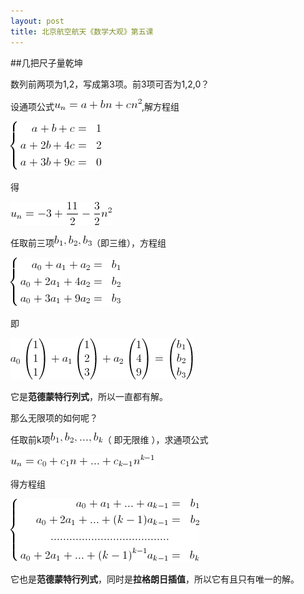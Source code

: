 ```yaml
---
layout: post
title: 北京航空航天《数学大观》第五课
---
```

##几把尺子量乾坤

数列前两项为1,2，写成第3项。前3项可否为1,2,0？

设通项公式<img class="alignnone size-full wp-image-1812" title="buaa-shuxuedaguan-lesson-5-1" src="/images/2012/08/buaa-shuxuedaguan-lesson-5-1.gif" alt="" width="140" height="18" />,解方程组

<img class="alignnone size-full wp-image-1813" title="buaa-shuxuedaguan-lesson-5-2" src="/images/2012/08/buaa-shuxuedaguan-lesson-5-2.gif" alt="" width="145" height="78" />

得

<img class="alignnone size-full wp-image-1814" title="buaa-shuxuedaguan-lesson-5-3" src="/images/2012/08/buaa-shuxuedaguan-lesson-5-3.gif" alt="" width="162" height="37" />

任取前三项<img class="alignnone size-full wp-image-1817" title="buaa-shuxuedaguan-lesson-5-6" src="/images/2012/08/buaa-shuxuedaguan-lesson-5-6.gif" alt="" width="60" height="17" />（即三维），方程组

<img class="alignnone size-full wp-image-1815" title="buaa-shuxuedaguan-lesson-5-4" src="/images/2012/08/buaa-shuxuedaguan-lesson-5-4.gif" alt="" width="176" height="78" />

即

<img class="alignnone size-full wp-image-1816" title="buaa-shuxuedaguan-lesson-5-5" src="/images/2012/08/buaa-shuxuedaguan-lesson-5-5.gif" alt="" width="292" height="66" />

它是<strong>范德蒙特行列式</strong>，所以一直都有解。

那么无限项的如何呢？

任取前k项<img class="alignnone size-full wp-image-1818" title="buaa-shuxuedaguan-lesson-5-7" src="/images/2012/08/buaa-shuxuedaguan-lesson-5-7.gif" alt="" width="84" height="17" />（ 即无限维 ），求通项公式

<img class="alignnone size-full wp-image-1819" title="buaa-shuxuedaguan-lesson-5-8" src="/images/2012/08/buaa-shuxuedaguan-lesson-5-8.gif" alt="" width="230" height="20" />

得方程组

<img class="alignnone size-full wp-image-1820" title="buaa-shuxuedaguan-lesson-5-9" src="/images/2012/08/buaa-shuxuedaguan-lesson-5-9.gif" alt="" width="302" height="101" />

它也是<strong>范德蒙特行列式</strong>，同时是<strong>拉格朗日插值</strong>，所以它有且只有唯一的解。
